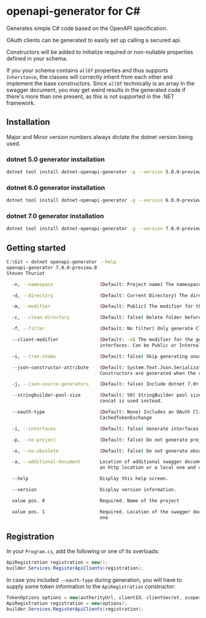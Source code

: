 # openapi-generator for C#

Generates simple C# code based on the OpenAPI specification.

OAuth clients can be generated to easily set up calling a secured api.

Constructors will be added to initialize required or non-nullable properties defined in your schema.

If you your schema contains `allOf` properties and thus supports `Inheritance`,
the classes will correctly inherit from each other and implement the base constructors.
Since `allOf` technically is an array in the swagger document, you may get weird results in the generated code if there's more than one present, 
as this is not supported in the .NET framework.

## Installation

Major and Minor version numbers always dictate the dotnet version being used.

### dotnet 5.0 generator installation
```bash
dotnet tool install dotnet-openapi-generator -g --version 5.0.0-preview.8
```

### dotnet 6.0 generator installation
```bash
dotnet tool install dotnet-openapi-generator -g --version 6.0.0-preview.8
```

### dotnet 7.0 generator installation
```bash
dotnet tool install dotnet-openapi-generator -g --version 7.0.0-preview.8
```


## Getting started

```bash
C:\Git > dotnet openapi-generator --help
openapi-generator 7.0.0-preview.8
Steven Thuriot

  -n, --namespace                 (Default: Project name) The namespace used for the generated files

  -d, --directory                 (Default: Current Directory) The directory to place the files in

  -m, --modifier                  (Default: Public) The modifier for the generated files. Can be Public or Internal

  -c, --clean-directory           (Default: false) Delete folder before generating

  -f, --filter                    (Default: No filter) Only generate Clients that match the supplied regex filter

  --client-modifier               (Default: -m) The modifier for the generated clients; Useful when generating with
                                  interfaces. Can be Public or Internal

  -s, --tree-shake                (Default: false) Skip generating unused models

  --json-constructor-attribute    (Default: System.Text.Json.Serialization.JsonConstructor) Json Constructor Attribute.
                                  Constructors are generated when the class contains required properties.

  -j, --json-source-generators    (Default: false) Include dotnet 7.0+ Json Source Generators

  --stringbuilder-pool-size       (Default: 50) StringBuilder pool size for building query params. If 0, a simple string
                                  concat is used instead.

  --oauth-type                    (Default: None) Includes an OAuth Client. Can be ClientCredentials, TokenExchange or
                                  CachedTokenExchange

  -i, --interfaces                (Default: false) Generate interfaces for the clients

  -p, --no-project                (Default: false) Do not generate project

  -o, --no-obsolete               (Default: false) Do not generate obsolete endpoints

  -a, --additional-document       Location of additional swagger document, used to merge into the main one. Can be both
                                  an http location or a local one and can be used multiple times.

  --help                          Display this help screen.

  --version                       Display version information.

  value pos. 0                    Required. Name of the project

  value pos. 1                    Required. Location of the swagger document. Can be both an http location or a local
                                  one
```

## Registration

In your `Program.cs`, add the following or one of its overloads:

```csharp
ApiRegistration registration = new();
builder.Services.RegisterApiClients(registration);
```

In case you included `--oauth-type` during generation, you will have to supply some token information to the `ApiRegistration` constructor:

```csharp
TokenOptions options = new(authorityUrl, clientId, clientSecret, scopes);
ApiRegistration registration = new(options);
builder.Services.RegisterApiClients(registration);
```